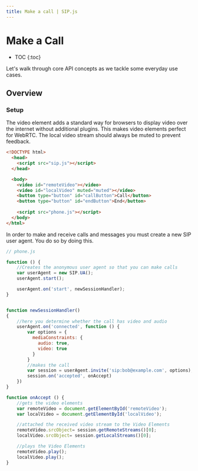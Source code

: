 ```yaml
---
title: Make a call | SIP.js
---
```


# Make a Call

* TOC
{:toc}

Let's walk through core API concepts as we tackle some everyday use cases.

## Overview

### Setup

The video element adds a standard way for browsers to display video over the internet without additional plugins. This makes video elements perfect for WebRTC. The local video stream should always be muted to prevent feedback.


~~~ html
<!DOCTYPE html>
  <head>
    <script src="sip.js"></script> 
  </head>

  <body>
    <video id="remoteVideo"></video>
    <video id="localVideo" muted="muted"></video>  
	<button type="button" id="callButton">Call</button>
	<button type="button" id="endButton">End</button>
	
    <script src="phone.js"></script>
  </body>
</html>

~~~

In order to make and receive calls and messages you must create a new SIP user agent.  You do so by doing this.

~~~ javascript
// phone.js

function () {
	//Creates the anonymous user agent so that you can make calls
	var userAgent = new SIP.UA();
	userAgent.start();

	userAgent.on('start', newSessionHandler);
}


function newSessionHandler()
{
	//here you determine whether the call has video and audio
	userAgent.on('connected', function () {
		var options = {
		  mediaConstraints: {
		    audio: true,
		    video: true
		  } 
		}
		//makes the call
		var session = userAgent.invite('sip:bob@example.com', options);
		session.on('accepted', onAccept)
	})
}

function onAccept () {
	//gets the video elements
	var remoteVideo = document.getElementById('remoteVideo');
	var localVideo = document.getElementById('localVideo');

	//attached the received video stream to the Video Elements
	remoteVideo.srcObject= session.getRemoteStreams()[0];
	localVideo.srcObject= session.getLocalStreams()[0];

	//plays the Video Elements
	remoteVideo.play();
	localVideo.play();
}
~~~


